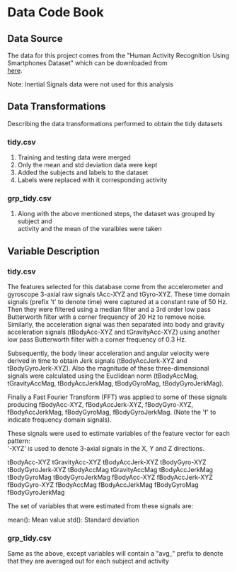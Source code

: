 # Data Code Book

## Data Source
The data for this project comes from the "Human Activity Recognition Using \
Smartphones Dataset" which can be downloaded from \
[here](https://d396qusza40orc.cloudfront.net/getdata%2Fprojectfiles%2FUCI%20HAR%20Dataset.zip).

Note: Inertial Signals data were not used for this analysis

## Data Transformations
Describing the data transformations performed to obtain the tidy datasets

### tidy.csv
1. Training and testing data were merged
2. Only the mean and std deviation data were kept
3. Added the subjects and labels to the dataset
4. Labels were replaced with it corresponding activity

### grp_tidy.csv
1. Along with the above mentioned steps, the dataset was grouped by subject and \
activity and the mean of the varaibles were taken

## Variable Description

### tidy.csv
The features selected for this database come from the accelerometer and gyroscope 3-axial raw signals tAcc-XYZ and tGyro-XYZ. These time domain signals (prefix 't' to denote time) were captured at a constant rate of 50 Hz. Then they were filtered using a median filter and a 3rd order low pass Butterworth filter with a corner frequency of 20 Hz to remove noise. Similarly, the acceleration signal was then separated into body and gravity acceleration signals (tBodyAcc-XYZ and tGravityAcc-XYZ) using another low pass Butterworth filter with a corner frequency of 0.3 Hz. 

Subsequently, the body linear acceleration and angular velocity were derived in time to obtain Jerk signals (tBodyAccJerk-XYZ and tBodyGyroJerk-XYZ). Also the magnitude of these three-dimensional signals were calculated using the Euclidean norm (tBodyAccMag, tGravityAccMag, tBodyAccJerkMag, tBodyGyroMag, tBodyGyroJerkMag). 

Finally a Fast Fourier Transform (FFT) was applied to some of these signals producing fBodyAcc-XYZ, fBodyAccJerk-XYZ, fBodyGyro-XYZ, fBodyAccJerkMag, fBodyGyroMag, fBodyGyroJerkMag. (Note the 'f' to indicate frequency domain signals). 

These signals were used to estimate variables of the feature vector for each pattern:  
'-XYZ' is used to denote 3-axial signals in the X, Y and Z directions.

tBodyAcc-XYZ
tGravityAcc-XYZ
tBodyAccJerk-XYZ
tBodyGyro-XYZ
tBodyGyroJerk-XYZ
tBodyAccMag
tGravityAccMag
tBodyAccJerkMag
tBodyGyroMag
tBodyGyroJerkMag
fBodyAcc-XYZ
fBodyAccJerk-XYZ
fBodyGyro-XYZ
fBodyAccMag
fBodyAccJerkMag
fBodyGyroMag
fBodyGyroJerkMag

The set of variables that were estimated from these signals are: 

mean(): Mean value
std(): Standard deviation

### grp_tidy.csv
Same as the above, except variables will contain a "avg_" prefix to denote \
that they are averaged out for each subject and activity